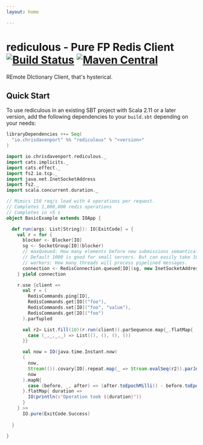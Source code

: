 ```yaml
---
layout: home

---
```


# rediculous - Pure FP Redis Client [![Build Status](https://travis-ci.com/ChristopherDavenport/rediculous.svg?branch=master)](https://travis-ci.com/ChristopherDavenport/rediculous) [![Maven Central](https://maven-badges.herokuapp.com/maven-central/io.chrisdavenport/rediculous_2.13/badge.svg)](https://maven-badges.herokuapp.com/maven-central/io.chrisdavenport/rediculous_2.13)

REmote DIctionary Client, that's hysterical.

## Quick Start

To use rediculous in an existing SBT project with Scala 2.11 or a later version, add the following dependencies to your
`build.sbt` depending on your needs:

```scala
libraryDependencies ++= Seq(
  "io.chrisdavenport" %% "rediculous" % "<version>"
)
```


```scala
import io.chrisdavenport.rediculous._
import cats.implicits._
import cats.effect._
import fs2.io.tcp._
import java.net.InetSocketAddress
import fs2._
import scala.concurrent.duration._

// Mimics 150 req/s load with 4 operations per request.
// Completes 1,000,000 redis operations
// Completes in <5 s
object BasicExample extends IOApp {

  def run(args: List[String]): IO[ExitCode] = {
    val r = for {
      blocker <- Blocker[IO]
      sg <- SocketGroup[IO](blocker)
      // maxQueued: How many elements before new submissions semantically block. Tradeoff of memory to queue jobs. 
      // Default 1000 is good for small servers. But can easily take 100,000.
      // workers: How many threads will process pipelined messages.
      connection <- RedisConnection.queued[IO](sg, new InetSocketAddress("localhost", 6379), maxQueued = 10000, workers = 2)
    } yield connection

    r.use {client =>
      val r = (
        RedisCommands.ping[IO],
        RedisCommands.get[IO]("foo"),
        RedisCommands.set[IO]("foo", "value"),
        RedisCommands.get[IO]("foo")
      ).parTupled

      val r2= List.fill(10)(r.run(client)).parSequence.map{_.flatMap{
        case (_,_,_,_) => List((), (), (), ())
      }}

      val now = IO(java.time.Instant.now)
      (
        now,
        Stream(()).covary[IO].repeat.map(_ => Stream.evalSeq(r2)).parJoin(15).take(1000000).compile.drain,
        now
      ).mapN{
        case (before, _, after) => (after.toEpochMilli() - before.toEpochMilli()).millis
      }.flatMap{ duration => 
        IO(println(s"Operation took ${duration}"))
      }
    } >>
      IO.pure(ExitCode.Success)
    
  }

}
```